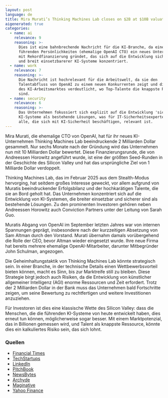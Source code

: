 ```yaml
---
layout: post
language: de
title: Mira Murati’s Thinking Machines Lab closes on $2B at $10B valuation
aigenerated: true
categories:
  - name: ai
    relevance: 9
    reasoning: >-
      Dies ist eine bahnbrechende Nachricht für die KI-Branche, da eine der
      führenden Persönlichkeiten (ehemalige OpenAI CTO) ein neues Unternehmen
      mit Rekordfinanzierung gründet, das sich auf die Entwicklung sichererer
      und breit einsetzbarerer KI-Systeme konzentriert.
  - name: work
    relevance: 7
    reasoning: >-
      Die Nachricht ist hochrelevant für die Arbeitswelt, da sie den
      Talentabfluss von OpenAI zu einem neuen Konkurrenten zeigt und die Dynamik
      des KI-Arbeitsmarktes verdeutlicht, wo Top-Talente die knappste Ressource
      sind.
  - name: security
    relevance: 6
    reasoning: >-
      Das Unternehmen fokussiert sich explizit auf die Entwicklung 'sichererer'
      KI-Systeme als bestehende Lösungen, was für IT-Sicherheitsexperten und
      alle, die sich mit KI-Sicherheit beschäftigen, relevant ist.
---
```


Mira Murati, die ehemalige CTO von OpenAI, hat für ihr neues KI-Unternehmen Thinking Machines Lab beeindruckende 2 Milliarden Dollar gesammelt. Nur sechs Monate nach der Gründung wird das Unternehmen nun mit 10 Milliarden Dollar bewertet. Diese Finanzierungsrunde, die von Andreessen Horowitz angeführt wurde, ist eine der größten Seed-Runden in der Geschichte des Silicon Valley und hat das ursprüngliche Ziel von 1 Milliarde Dollar verdoppelt.

<!--more-->

Thinking Machines Lab, das im Februar 2025 aus dem Stealth-Modus hervorging, hat seitdem großes Interesse geweckt, vor allem aufgrund von Muratis beeindruckender Erfolgsbilanz und der hochkarätigen Talente, die sie an Bord geholt hat. Das Unternehmen konzentriert sich auf die Entwicklung von KI-Systemen, die breiter einsetzbar und sicherer sind als bestehende Lösungen. Zu den prominenten Investoren gehören neben Andreessen Horowitz auch Conviction Partners unter der Leitung von Sarah Guo.

Muratis Abgang von OpenAI im September letzten Jahres war von internen Spannungen geprägt, insbesondere nach der kurzzeitigen Absetzung von Sam Altman durch den Vorstand. Murati übernahm damals vorübergehend die Rolle der CEO, bevor Altman wieder eingesetzt wurde. Ihre neue Firma hat bereits mehrere ehemalige OpenAI-Mitarbeiter, darunter Mitbegründer John Schulman, angezogen.

Die Geheimhaltungstaktik von Thinking Machines Lab könnte strategisch sein. In einer Branche, in der technische Details einen Wettbewerbsvorteil bieten können, macht es Sinn, bis zur Marktreife still zu bleiben. Diese Strategie birgt jedoch auch Risiken, da die Entwicklung von künstlicher allgemeiner Intelligenz (AGI) enorme Ressourcen und Zeit erfordert. Trotz der 2 Milliarden Dollar in der Bank muss das Unternehmen bald Fortschritte zeigen, um seine Bewertung zu rechtfertigen und weitere Investitionen anzuziehen.

Für Investoren ist dies eine klassische Wette des Silicon Valley: dass die Menschen, die die führenden KI-Systeme von heute entwickelt haben, dies erneut tun können, möglicherweise sogar besser. Mit einem Marktpotenzial, das in Billionen gemessen wird, und Talent als knappste Ressource, könnte dies ein kalkuliertes Risiko sein, das sich lohnt.

### Quellen
- [Financial Times](https://www.ft.com/content/9edc67e6-96a9-4d2b-820d-57bc1279e358)
- [TechStartups](https://techstartups.com/2025/06/20/mira-muratis-ai-startup-thinking-machines-lab-emerges-from-stealth-with-2b-seed-10b-valuation/)
- [LinkedIn](https://www.linkedin.com/news/story/mira-muratis-startup-valued-at-10b-7443818/)
- [PitchBook](https://pitchbook.com/news/articles/mira-muratis-thinking-machines-raises-2b-at-10b-valuation)
- [NewsBytes](https://www.newsbytesapp.com/news/business/mira-murati-s-thinking-machines-lab-raises-2b/story)
- [Archyde](https://www.archyde.com/mira-muratis-2b-funding-10b-valuation/)
- [Maginative](https://www.maginative.com/article/former-openai-cto-mira-murati-raises-2b-for-thinking-machines-at-10b-valuation/)
- [Yahoo Finance](https://finance.yahoo.com/news/former-openai-cto-mira-muratis-190858758.html)
